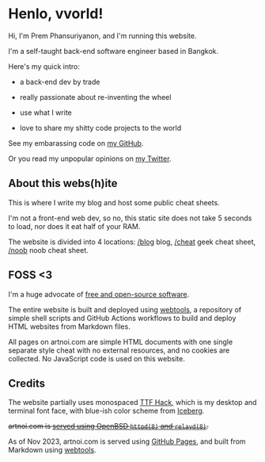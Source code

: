 # Henlo, vvorld!

Hi, I'm Prem Phansuriyanon, and I'm running this website.

I'm a self-taught back-end software engineer based in Bangkok.

Here's my quick intro:

- a back-end dev by trade

- really passionate about re-inventing the wheel

- use what I write

- love to share my shitty code projects to the world

See my embarassing code on [my GitHub](https://github.com/soyart).

Or you read my unpopular opinions on [my Twitter](https://twitter.com/artnoi).

## About this webs(h)ite

This is where I write my blog and host some public cheat sheets.

I'm not a front-end web dev, so no, this static site does not take 5 seconds
to load, nor does it eat half of your RAM.

The website is divided into 4 locations: [/blog](/blog/) blog,
[/cheat](/cheat) geek cheat sheet, [/noob](/noob/) noob cheat sheet.

## FOSS <3

I'm a huge advocate of [free and open-source software](https://en.wikipedia.org/wiki/Free_software).

The entire website is built and deployed using [webtools](https://github.com/soyart/webtools),
a repository of simple shell scripts and GitHub Actions workflows to build and deploy
HTML websites from Markdown files.

All pages on artnoi.com are simple HTML documents with one single separate style
cheat with no external resources, and no cookies are collected. No JavaScript code
is used on this website.

## Credits

The website partially uses monospaced [TTF Hack](https://sourcefoundry.org/hack/),
which is my desktop and terminal font face, with blue-ish color scheme from [Iceberg](https://github.com/cocopon/iceberg.vim).

<s>artnoi.com is [served using OpenBSD `httpd(8)` and `relayd(8)`](/blog/2022/openbsd-https).</s>

As of Nov 2023, artnoi.com is served using [GitHub Pages](https://docs.github.com/en/pages),
and built from Markdown using [webtools](https://github.com/soyart/webtools).
